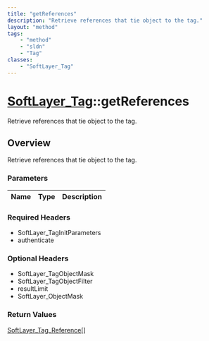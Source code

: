 ```yaml
---
title: "getReferences"
description: "Retrieve references that tie object to the tag."
layout: "method"
tags:
    - "method"
    - "sldn"
    - "Tag"
classes:
    - "SoftLayer_Tag"
---
```

# [SoftLayer_Tag](/reference/services/SoftLayer_Tag)::getReferences

Retrieve references that tie object to the tag.


## Overview 
Retrieve references that tie object to the tag.

### Parameters 
|Name | Type | Description |
| --- | --- | --- |


### Required Headers
* SoftLayer_TagInitParameters
* authenticate

### Optional Headers
* SoftLayer_TagObjectMask
* SoftLayer_TagObjectFilter
* resultLimit
* SoftLayer_ObjectMask

### Return Values
<a href='/reference/datatypes/SoftLayer_Tag_Reference'>SoftLayer_Tag_Reference[] </a>

